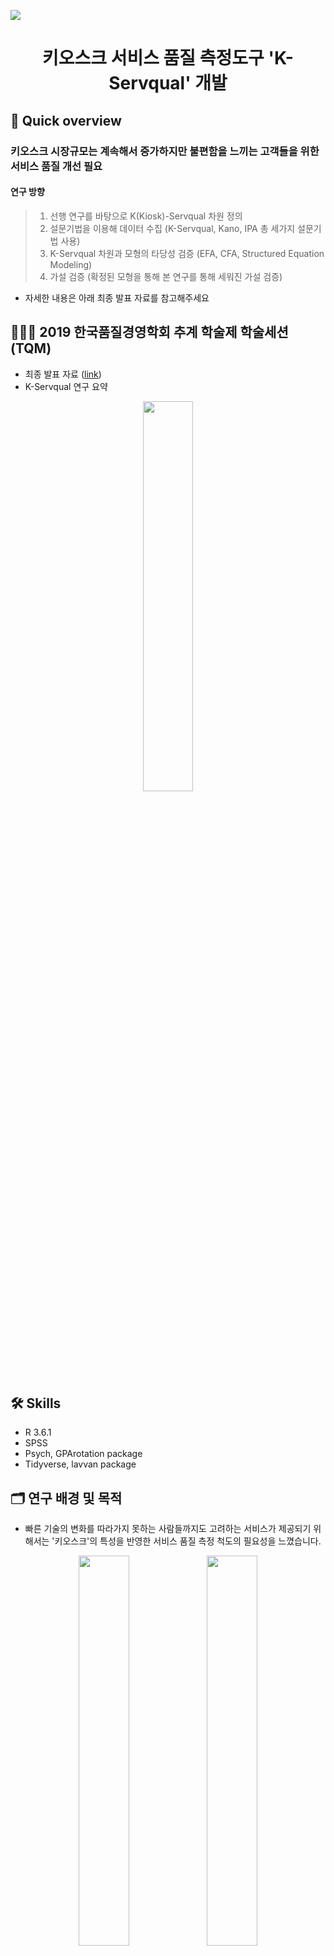   

<p>
<a href="https://github.com/hanakim120/kiosk-servqual-research"><img src="https://hits.seeyoufarm.com/api/count/incr/badge.svg?url=https%3A%2F%2Fgithub.com%2Fhanakim120%2Fkiosk-servqual-research&count_bg=%2379C83D&title_bg=%23555555&icon=&icon_color=%23E7E7E7&title=hits&edge_flat=false"/></a>

<h1 align="center">키오스크 서비스 품질 측정도구 <strong>'K-Servqual'</strong> 개발</h1>
</p>
  
## 📍 Quick overview
### 키오스크 시장규모는 계속해서 증가하지만 불편함을 느끼는 고객들을 위한 서비스 품질 개선 필요
#### 연구 방향
> 1) 선행 연구를 바탕으로 K(Kiosk)-Servqual 차원 정의
> 2) 설문기법을 이용해 데이터 수집 (K-Servqual, Kano, IPA 총 세가지 설문기법 사용)
> 3) K-Servqual 차원과 모형의 타당성 검증 (EFA, CFA, Structured Equation Modeling)
> 4) 가설 검증 (확정된 모형을 통해 본 연구를 통해 세워진 가설 검증)

- 자세한 내용은 아래 최종 발표 자료를 참고해주세요

## 💁🏻‍♀️ 2019 한국품질경영학회 추계 학술제 학술세션(TQM)
- 최종 발표 자료 ([link](https://github.com/hanakim120/kiosk-servqual-research/blob/main/%E1%84%92%E1%85%A1%E1%86%A8%E1%84%92%E1%85%AC%E1%84%87%E1%85%A1%E1%86%AF%E1%84%91%E1%85%AD%E1%84%8C%E1%85%A1%E1%84%85%E1%85%AD.pdf))
- K-Servqual 연구 요약 
<p  align="center">
<img  src="./image/K-Servqual_요약.jpeg"  width="40%"  align="middle"/>
</p>

## 🛠️ Skills
- R 3.6.1 
- SPSS
- Psych, GPArotation package
- Tidyverse, lavvan package

## 🗂️ 연구 배경 및 목적
- 빠른 기술의 변화를 따라가지 못하는 사람들까지도 고려하는 서비스가 제공되기 위해서는 '키오스크'의 특성을 반영한 서비스 품질 측정 척도의 필요성을 느꼈습니다. 
<p  align="center">
<img  src="./image/연구배경.png"  width="40%"  align="middle"/>
<img  src="./image/연구배경2.png"  width="40%"  align="middle"/>
</p>

## 📚 이론적 배경 및 선행연구
- 기존 연구되어왔던 대면 서비스/TBSS(기술 기반 셀프서비스)/인터넷 서비스/키오스크 서비스에 대한 특성 요인들을 조사하였습니다.
<p  align="center">
<img  src="./image/선행연구요약표.png"  width="40%"  align="middle"/>
<img  src="./image/선행연구요약표2.png"  width="40%"  align="middle"/>
</p>

<p  align="center">
<img  src="./image/대면서비스.png"  width="40%"  align="middle"/>
<img  src="./image/TBSS.png"  width="40%"  align="middle"/>
</p>

<p  align="center">
<img  src="./image/인터넷서비스.png"  width="40%"  align="middle"/>
<img  src="./image/키오스크서비스.png"  width="40%"  align="middle"/>
</p>

## ⌨️ 초기모형 및 가설
- 선행연구와 FGI를 통해 키오스크의 특성을 도출하고, 세 차례의 설문지 Pre-testing을 통해 얻은 데이터를  분석하여 k-servqual에 가장 적합하다고 판단되는 8가지 차원을 도출하였습니다.
- 저희 팀은 8가지 차원 중 특히 절약성, 유용성, 통제성이 종합만족도에 영향을 미칠 것이라 예상했습니다. 또한 종합만족도가 재사용 의도에 영향을 미칠 것이라 예상했습니다.
<p  align="center">
<img  src="./image/초기모형.png"  width="40%"  align="middle"/>
<img  src="./image/초기모형_가설.png"  width="40%"  align="middle"/>
</p>

## 📝 설문지 구성
- 설문지는 Google Forms 를 이용하였고, 성별, 키오스크 사용 빈도에 대한 사전 질문, k-servqual 기대와 인지, kano 긍정과 부정, ipa 중요도와 만족도에 대한 질문, 종합만족도와 재사용의도에 대한 사후 질문으로 구성되었습니다.
- 자료수집은 2019년 8월 27일 부터 9월 8일까지 13일간 실시하였고, 최근 6개월 내 거래형 키오스크의 이용경험이 있는 소비자를 대상으로 했습니다. 
- 성별과 사용 빈도에 대한 분포는 표와 같습니다. 
<p  align="center">
<img  src="./image/설문.png"  width="60%"  align="middle"/>
</p>


## 📊 연구결과 분석
- 데이터를 분석하기 전 이상치 제거를 위해 3가지 과정을 거쳤습니다.  
- ipa 만족도와 servqual 인지 설문에서 불성실한 답변이라 판단된 데이터를 제거하였고, box plot 분석을 통해 이상치로 판단된 문항수가 전체에서 20% 이상인 응답자를 제외했습니다. 
- 마지막으로 kano 분석에서 모순적 요소가 3개 이상인 응답자를 제거하여 총 194개의 데이터를 분석에 활용하였습니다. 

### 1) Exploratory Factor Analysis
-  서브퀄인지, IPA만족도, 서브퀄(인지-기대)점수 각각에 대해 KMO, Bartlett분석을 한 결과 모두 유의확률을 만족해서 요인분석을 하기에 적합하다고 판단하였습니다. 
-  요인추정방법에서는 두 방법이 비슷하지만, Pa가 unsensitive하기 때문에 Pa를 선택합니다. 
-  마지막으로 서브퀄인지와 IPA만족도를 각각 Promax, Varimax로 분석한 결과, IPA 만족도의 Varimax 6가지 요인이 가장 적합하다고 나왔습니다. 

<p  align="center">
<img  src="./image/EFA1.png"  width="40%"  align="middle"/>
<img  src="./image/EFA2.png"  width="40%"  align="middle"/>
</p>

- 선행연구를 통해 도출된 8개의 차원 중 유희성과 유형성이 합쳐져서 유형성이 되었고, 개인화와 편리성의 일부가 합쳐져 편리성이 되었습니다. 
- 편리성 문항 중 직원 대면 서비스에 비해 낮은 부담감으로 인한 편리성 문항이 있습니다. 
- 이 문항은 노력의 절약에 관한 문항으로 절약성과 묶일 수 있다고 판단하여 이 문항과 절약성이 합쳐져 절약성이 되어 개선된 최종 k-servqual 차원이 정리되었습니다.

### 2) Confirmatory Factor Analysis
- 서브퀄인지와 IPA만족도를 8가지요인과 6가지 요인에 대해 분석하였습니다. 
- 8개 요인 24문항과 6개 요인 20문항을 비교해본 결과 Servqual인지보다 IPA만족도에서, 8개 요인 24문항 보다 6개 요인 20문항 에서 더 적합한 것을 알 수 있습니다. 
- 따라서 원래의 초기 모형보다 개선모형이 더 나은 것을 알 수 있었습니다.
- 6개 차원에 대한 IPA 만족도를 가지고 종속변수 1개와 2개를 포함했을 때를 비교한 결과, 종속변수 2개를 포함했을 때 더 적합함을 알 수 있었습니다.

<p  align="center">
<img  src="./image/CFA1.png"  width="40%"  align="middle"/>
<img  src="./image/CFA2.png"  width="40%"  align="middle"/>
</p>

### 3) Structured Equation Modeling
- 왼쪽에 있는 모형보다 오른쪽에 있는 mediating model이 CFI, RMSEA값이 더 좋은 결과가 나와 이를 선택했습니다.

<p  align="center">
<img  src="./image/SEM1.png"  width="40%"  align="middle"/>
<img  src="./image/SEM2.png"  width="40%"  align="middle"/>
</p>


## 💻  최종 K-Servqual 측정도구
- 분석 결과, coefficient값이 큰  유형성, 절약성, 유용성이 종합만족도에 가장 큰 영향을 미친다는 것을 알 수 있고, 종합만족도도 재사용의도에 영향을 미친다는 것을 알 수 있었습니다.
- 처음 저희 팀이 생각했던 중요한 세가지 절약성, 유용성, 통제성 중 유용성과 절약성이 연구 결과 중요하다고 나왔습니다. 

<p  align="center">
<img  src="./image/최종K-Servqual.png"  width="60%"  align="middle"/>
</p>


## 📃 K-Servqual 의 특징
#### 1) K-Servqual은 키오스크 이용자의 입장에서 개발된 품질 평가 척도이다. (거래형 키오스크 평가에 활용 가능)
#### 2) K-Servqual은 키오스크를 대상으로 개발된 척도이므로 적용 범위가 넓다. (각 장소 별 키오스크의 성격을 고려하여 수정 및 보완하면 효과적인 척도가 될 수 있다.)
#### 3) 이전 선행연구는 대면서비스와 TBSS, 인터넷 서비스에 대한 평가기준만 개발되어 왔지만 K-Servqual은 TBSS의 특성과 인터넷 서비스의 대한 선행연구를 바탕으로 여러 평가기준들을 적절히 통합, 다면적인 소비자 평가 요소들을 반영하였다.

## 📚 K-Servqual 의 한계
#### 1) K-Servqual은 변화하는 흐름에 맞춰 업데이트해야 하며, 변화하는 소비자의 요구를 수시로 파악하여야 한다.
#### 2) K-Servqual이 커버하지 못하는 어떤 서비스의 특수성이 있을 수 있다.
#### 3) K-Servqual의 향후 연구방향은 키오스크의 서비스 품질을 개선하기 위한 측정도구를 개발했지만, 이를 이용하여 본질적인 서비스 품질을 개선하지 못했기 때문에 개선 방안을 모색해보고 실제 키오스크에 적용하는 것이 목표이다.또한 Servqual 외에도 Kano와 IPA 설문을 통해 얻은 데이터를 분석해 무엇이 키오스크 서비스에 영향을 더 미치고 중요한지를 심층적으로 파악하는 것이 향후 목표이다.

## License

[![License: LGPL v3](https://img.shields.io/badge/License-MIT-g.svg?style=flat-square)](https://tldrlegal.com/license/gnu-lesser-general-public-license-v3-(lgpl-3))

- Copyright [Hana Kim](https://github.com/hanakim120).
